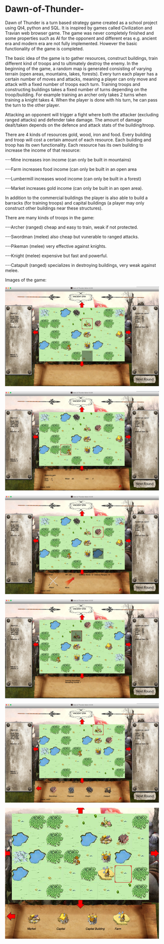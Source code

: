 # Dawn-of-Thunder-

Dawn of Thunder is a turn based strategy game created as a school project using Qt4, python and SQL. It is inspired by games called Civilization and Travian web browser game. The game was never completely finished and some properties such as AI for the opponent and different eras e.g. ancient era and modern era are not fully implemented. However the basic functionality of the game is completed.

The basic idea of the game is to gather resources, construct buildings, train different kind of troops and to ultimately destroy the enemy. In the beginning of the game, a random map is generated consisting of varying terrain (open areas, mountains, lakes, forests).
Every turn each player has a certain number of moves and attacks, meaning a player can only move and attack with a fixed number of troops each turn. Training troops and constructing buildings takes a fixed number of turns depending on the troop/building. For example training an archer only takes 2 turns when training a knight takes 4. When the player is done with his turn, he can pass the turn to the other player.

Attacking an opponent will trigger a fight where both the attacker (excluding ranged attacks) and defender take damage. The amount of damage dealt/taken depends on the defence and attack stats of the building/troop.

There are 4 kinds of resources gold, wood, iron and food. Every building and troop will cost a certain amount of each resource. Each building and troop has its own functionality. Each resource has its own building to increase the income of that resource: 

---Mine increases iron income (can only be built in mountains)

---Farm increases food income (can only be built in an open area 

---Lumbermill increases wood income (can only be built in a forest) 

---Market increases gold income (can only be built in an open area).

In addition to the commercial buildings the player is also able to build a barracks (for training troops) and capital buildings (a player may only construct other buildings near these structures).

There are many kinds of troops in the game:

  ---Archer    (ranged) cheap and easy to train, weak if not protected.
  
  ---Swordman  (melee) also cheap but vunerable to ranged attacks.
  
  ---Pikeman   (melee) very effective against knights.
  
  ---Knight    (melee) expensive but fast and powerful.
  
  ---Catapult  (ranged)  specializes in destroying buildings, very weak against melee.



Images of the game:


![alt tag](https://github.com/Arthil/Dawn-of-Thunder-/blob/master/dawn%20of%20thunder%20screenshots/picture1.png?raw=true)

![alt tag](https://github.com/Arthil/Dawn-of-Thunder-/blob/master/dawn%20of%20thunder%20screenshots/picture2.png?raw=true)

![alt tag](https://github.com/Arthil/Dawn-of-Thunder-/blob/master/dawn%20of%20thunder%20screenshots/picture3.png?raw=true)

![alt tag](https://github.com/Arthil/Dawn-of-Thunder-/blob/master/dawn%20of%20thunder%20screenshots/picture4.png?raw=true)

![alt tag](https://github.com/Arthil/Dawn-of-Thunder-/blob/master/dawn%20of%20thunder%20screenshots/picture5.png?raw=true)

![alt tag](https://github.com/Arthil/Dawn-of-Thunder-/blob/master/dawn%20of%20thunder%20screenshots/picture6.png?raw=true)
